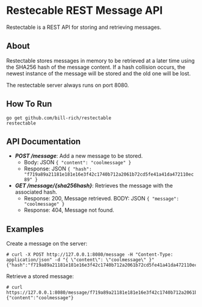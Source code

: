 # Restecable REST Message API
Restectable is a REST API for storing and retrieving messages.

## About
Restectable stores messages in memory to be retrieved at a later time using the
SHA256 hash of the message content. If a hash collision occurs, the newest
instance of the message will be stored and the old one will be lost.

The restectable server always runs on port 8080.

## How To Run

```
go get github.com/bill-rich/restectable
restectable
```

## API Documentation

* ***POST /message***: Add a new message to be stored.
  * Body: JSON ```{ "content": "coolmessage" }```
  * Response: JSON ```{ "hash": "f719a89a21181e181e16e3f42c1740b712a2061b72cd5fe41a41da472110ec89" }```
* ***GET /message/{sha256hash}***: Retrieves the message with the associated
  hash.
  * Response: 200, Message retrieved. BODY: JSON ```{ "message": "coolmessage" }```
  * Response: 404, Message not found.


## Examples

Create a message on the server:
```
# curl -X POST http://127.0.0.1:8080/message -H "Content-Type: application/json" -d "{ \"content\": \"coolmessage\" }"
{"hash":"f719a89a21181e181e16e3f42c1740b712a2061b72cd5fe41a41da472110ec89"}
```

Retrieve a stored message:
```
# curl https://127.0.0.1:8080/message/f719a89a21181e181e16e3f42c1740b712a2061b72cd5fe41a41da472110ec89
{"content":"coolmessage"}
```
